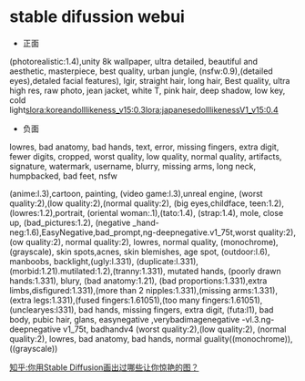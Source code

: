 # stable difussion webui

* 正面

(photorealistic:1.4),unity 8k wallpaper, ultra detailed, beautiful and aesthetic, masterpiece, best quality, urban jungle, (nsfw:0.9),(detailed eyes),detaled facial features), lgir, straight hair, long hair, Best quality, ultra high res, raw photo, jean jacket, white T, pink hair, deep shadow, low key, cold light<slora:koreandolllikeness_v15:0.3><lora:japanesedolllikenessV1_v15:0.4>

* 负面

lowres, bad anatomy, bad hands, text, error, missing fingers, extra digit, fewer digits, cropped, worst quality, low quality, normal quality, artifacts, signature, watermark, username, blurry, missing arms, long neck, humpbacked, bad feet, nsfw

(anime:l.3),cartoon, painting, (video game:l.3),unreal engine, (worst quality:2),(low quality:2),(normal quality:2), (big eyes,childface, teen:1.2), (lowres:1.2),portrait, (oriental woman:.1),(tato:1.4), (strap:1.4), mole, close up, (bad_pictures:1.2), (negative _hand-neg:1.6),EasyNegative,bad_prompt,ng-deepnegative.v1_75t,worst quality:2),(ow quality:2), normal quality:2), lowres, normal quality, (monochrome),(grayscale), skin spots,acnes, skin blemishes, age spot, (outdoor:l.6), manboobs, backlight,(ugly:l.331), (duplicate:l.331),(morbid:1.21).mutilated:1.2),(tranny:1.331), mutated hands, (poorly drawn hands:1.331), blury, (bad anatomy:1.21), (bad proportions:1.331),extra limbs,disfigured:1.331),(more than 2 nipples:1.331),(missing arms:1.331), (extra legs:1.331),(fused fingers:1.61051),(too many fingers:1.61051), (unclearyes:l331), bad hands, missing fingers, extra digit, (futa:l1), bad body, pubic hair, glans, easynegative ,verybadimagenegative -vl.3.ng-deepnegative v1_75t, badhandv4 (worst quality:2),(low quality:2), (normal quality:2), lowres, bad anatomy, bad hands, normal guality((monochrome)), ((grayscale))


[知乎:你用Stable Diffusion画出过哪些让你惊艳的图？](https://www.zhihu.com/question/585108915/answer/2979934961)
